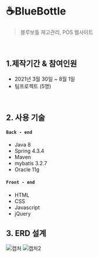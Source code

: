 # ☕BlueBottle
>블루보틀 재고관리, POS 웹사이트

<br/>

## 1.제작기간 & 참여인원
- 2021년 3월 30일 ~ 8월 1일
- 팀프로젝트 (5명)


<br/>

## 2. 사용 기술
#### `Back - end`
 - Java 8
 - Spring 4.3.4
 - Maven
 - mybatis 3.2.7
 - Oracle 11g
#### `Front - end`
 - HTML
 - CSS
 - Javascript
 - jQuery
 
 ## 3. ERD 설계
![캡처](https://user-images.githubusercontent.com/71995287/128498411-7da78946-7a60-414c-b282-833d21ca98c4.PNG)
![캡처2](https://user-images.githubusercontent.com/71995287/128498458-32a917aa-cb8b-45b7-8fee-426a7e09c202.PNG)

